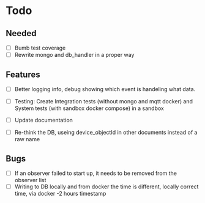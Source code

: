 # Todo

## Needed
- [ ] Bumb test coverage
- [ ] Rewrite mongo and db_handler in a proper way

## Features
-  [ ] Better logging info, debug showing which event is handeling what data.
-  [ ] Testing: Create Integration tests (without mongo and mqtt docker) and System tests (with sandbox docker compose) in a sandbox
-  [ ] Update documentation
-  [ ] Re-think the DB, useing device_objectId in other documents instead of a raw name


## Bugs 
-  [ ] If an observer failed to start up, it needs to be removed from the observer list
-  [ ] Writing to DB locally and from docker the time is different, locally correct time, via docker -2 hours timestamp
